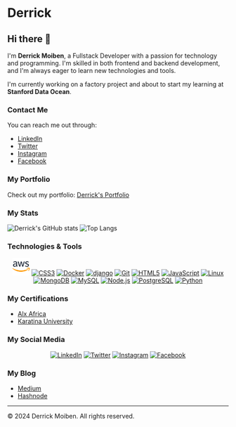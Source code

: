 # Derrick

## Hi there 👋

I'm **Derrick Moiben**, a Fullstack Developer with a passion for technology and programming. I'm skilled in both frontend and backend development, and I'm always eager to learn new technologies and tools.

I'm currently working on a factory project and about to start my learning at **Stanford Data Ocean**.

### Contact Me

You can reach me out through:
- [LinkedIn](https://www.linkedin.com/in/derrick-moiben)
- [Twitter](https://twitter.com/DerrickMoio)
- [Instagram](https://instagram.com/k.i.m_kimtai)
- [Facebook](https://www.facebook.com/derrick.moiben)

### My Portfolio

Check out my portfolio: [Derrick's Portfolio](https://derrick-moiben.onrender.com/)

### My Stats

![Derrick's GitHub stats](https://github-readme-stats.vercel.app/api?username=derrickkimtai&show_icons=true&theme=radical)
![Top Langs](https://github-readme-stats.vercel.app/api/top-langs/?username=derrickkimtai&layout=compact)

### Technologies & Tools

<p align="center">
    <a href="https://aws.amazon.com" target="_blank"><img src="https://raw.githubusercontent.com/devicons/devicon/master/icons/amazonwebservices/amazonwebservices-original-wordmark.svg" alt="aws" width="40" height="40"/></a>
    <a href="https://www.w3schools.com/css/" target="_blank"><img src="https://cdn.jsdelivr.net/gh/devicons/devicon/icons/css3/css3-original-wordmark.svg" alt="CSS3" width="40" height="40"/></a>
    <a href="https://www.docker.com/" target="_blank"><img src="https://cdn.jsdelivr.net/gh/devicons/devicon/icons/docker/docker-original.svg" alt="Docker" width="40" height="40"/></a>
    <a href="https://www.djangoproject.com/" target="_blank"><img src="https://cdn.worldvectorlogo.com/logos/django.svg" alt="django" width="40" height="40"/></a>
    <a href="https://git-scm.com/" target="_blank"><img src="https://cdn.jsdelivr.net/gh/devicons/devicon/icons/git/git-original.svg" alt="Git" width="40" height="40"/></a>
    <a href="https://www.w3.org/html/" target="_blank"><img src="https://cdn.jsdelivr.net/gh/devicons/devicon/icons/html5/html5-original-wordmark.svg" alt="HTML5" width="40" height="40"/></a>
    <a href="https://developer.mozilla.org/en-US/docs/Web/JavaScript" target="_blank"><img src="https://cdn.jsdelivr.net/gh/devicons/devicon/icons/javascript/javascript-original.svg" alt="JavaScript" width="40" height="40"/></a>
    <a href="https://www.linux.org/" target="_blank"><img src="https://cdn.jsdelivr.net/gh/devicons/devicon/icons/linux/linux-original.svg" alt="Linux" width="40" height="40"/></a>
    <a href="https://www.mongodb.com/" target="_blank"><img src="https://cdn.jsdelivr.net/gh/devicons/devicon/icons/mongodb/mongodb-original.svg" alt="MongoDB" width="40" height="40"/></a>
    <a href="https://www.mysql.com/" target="_blank"><img src="https://cdn.jsdelivr.net/gh/devicons/devicon/icons/mysql/mysql-original.svg" alt="MySQL" width="40" height="40"/></a>
    <a href="https://nodejs.org" target="_blank"><img src="https://cdn.jsdelivr.net/gh/devicons/devicon/icons/nodejs/nodejs-original.svg" alt="Node.js" width="40" height="40"/></a>
    <a href="https://www.postgresql.org" target="_blank"><img src="https://cdn.jsdelivr.net/gh/devicons/devicon/icons/postgresql/postgresql-original.svg" alt="PostgreSQL" width="40" height="40"/></a>
    <a href="https://www.python.org" target="_blank"><img src="https://cdn.jsdelivr.net/gh/devicons/devicon/icons/python/python-original.svg" alt="Python" width="40" height="40"/></a>
</p>

### My Certifications

- [Alx Africa](https://www.alxafrica.com/)
- [Karatina University](https://www.karu.ac.ke/)

### My Social Media

<p align="center">
    <a href="https://www.linkedin.com/in/derrick-moiben"><img src="https://img.icons8.com/color/48/000000/linkedin.png" width="50" height="50" alt="LinkedIn" title="LinkedIn"></a>
    <a href="https://twitter.com/DerrickMoio"><img src="https://img.icons8.com/color/48/000000/twitter.png" width="50" height="50" alt="Twitter" title="Twitter"></a>
    <a href="https://instagram.com/k.i.m_kimtai"><img src="https://img.icons8.com/color/48/000000/instagram-new.png" width="50" height="50" alt="Instagram" title="Instagram"></a>
    <a href="https://www.facebook.com/derrick.moiben"><img src="https://img.icons8.com/color/48/000000/facebook.png" width="50" height="50" alt="Facebook" title="Facebook"></a>
</p>

### My Blog

- [Medium](https://medium.com/@derrickmoio92)
- [Hashnode](https://hashnode.com/@kimtai254)

---

&copy; 2024 Derrick Moiben. All rights reserved.
